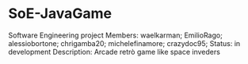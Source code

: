 # SoE-JavaGame
Software Engineering project
Members: waelkarman; EmilioRago; alessiobortone; chrigamba20; michelefinamore; crazydoc95;
Status: in development
Description: Arcade retrò game like space inveders
